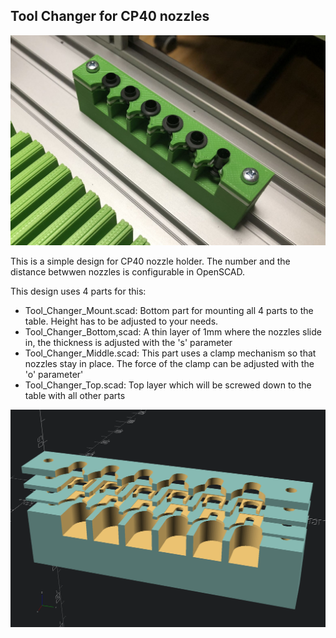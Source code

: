 ## Tool Changer for CP40 nozzles

![CP40 tool Changer](tool_changer.jpg)

This is a simple design for CP40 nozzle holder.
The number and the distance betwwen nozzles is configurable in OpenSCAD.

This design uses 4 parts for this:

- Tool_Changer_Mount.scad: Bottom part for mounting all 4 parts to the table. Height has to be adjusted to your needs.
- Tool_Changer_Bottom,scad: A thin layer of 1mm where the nozzles slide in, the thickness is adjusted with the 's' parameter
- Tool_Changer_Middle.scad: This part uses a clamp mechanism so that nozzles stay in place. The force of the clamp can be adjusted with the 'o' parameter'
- Tool_Changer_Top.scad: Top layer which will be screwed down to the table with all other parts

![CP40 tool Changer](Tool_Changer.png)

